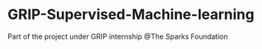 # GRIP-Supervised-Machine-learning
Part of the project under GRIP internship @The Sparks Foundation
